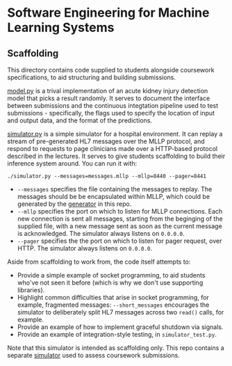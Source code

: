# Software Engineering for Machine Learning Systems

## Scaffolding

This directory contains code supplied to students alongside coursework specifications, to aid structuring and building submissions.

[model.py](model.py) is a trival implementation of an acute kidney injury detection model that picks a result randomly. It serves to document the interface between submissions and the continuous integtation pipeline used to test submissions - specifically, the flags used to specify the location of input and output data, and the format of the predictions.

[simulator.py](simulator.py) is a simple simulator for a hospital environment. It can replay a stream of pre-generated HL7 messages over the MLLP protocol, and respond to requests to page clinicians made over a HTTP-based protocol described in the lectures. It serves to give students scaffolding to build their inference system around. You can run it with:
```
./simulator.py --messages=messages.mllp --mllp=8440 --pager=8441
```
* `--messages` specifies the file containing the messages to replay. The messages should be be encapsulated within MLLP, which could be generated by the [generator](../generator/README.md) in this repo.
* `--mllp` specifies the port on which to listen for MLLP connections. Each new connection is sent all messages, starting from the beginging of the supplied file, with a new message sent as soon as the current message is acknowledged. The simulator always listens on `0.0.0.0`.
* `--pager` specifies the the port on which to listen for pager request, over HTTP. The simulator always listens on `0.0.0.0`.

Aside from scaffolding to work from, the code itself attempts to:
* Provide a simple example of socket programming, to aid students who've not seen it before (which is why we don't use supporting libraries).
* Highlight common difficulties that arise in socket programming, for example, fragmented messages: `--short_messages` encourages the simulator to deliberately split HL7 messages across two `read()` calls, for example.
* Provide an example of how to implement graceful shutdown via signals.
* Provide an example of integration-style testing, in `simulator_test.py`.

Note that this simulator is intended as scaffolding only. This repo contains a separate [simulator](../simulator/README.md) used to assess coursework submissions.
